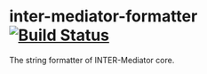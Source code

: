 # inter-mediator-formatter [![Build Status](https://travis-ci.org/INTER-Mediator/inter-mediator-formatter.svg?branch=master)](https://travis-ci.org/github/INTER-Mediator/inter-mediator-formatter)
The string formatter of INTER-Mediator core.
